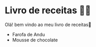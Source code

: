# Livro de receitas :man_cook:

Olá! bem vindo ao meu livro de receitas:wave:

- Farofa de Andu
- Mousse de chocolate
